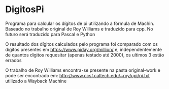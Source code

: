 # DigitosPi

Programa para calcular os dígitos de pi utilizando a fórmula de Machin.
Baseado no trabalho original de Roy Williams e traduzido para cpp.
No futuro será traduzido para Pascal e Python

O resultado dos dígitos calculados pelo programa foi comparado com os dígitos presentes em https://www.piday.org/million/ e, independentemente de quantos digitos requesitar (apenas testado até 2000), os ultimos 3 estão errados

O trabalho de Roy Williams encontra-se presente na pasta original-work e pode ser encontrado em: http://www.ccsf.caltech.edu/~roy/upi/pi.txt utilizado a Wayback Machine
